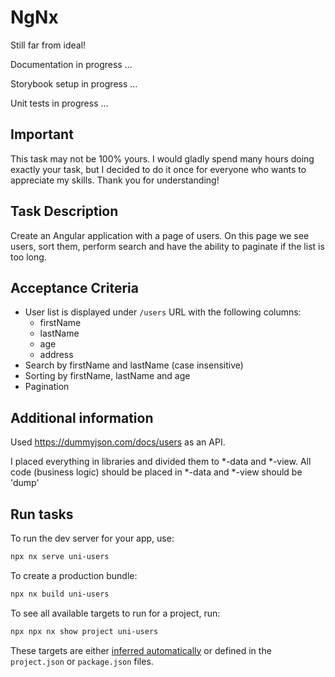 # NgNx

Still far from ideal!

Documentation in progress ...

Storybook setup in progress ...

Unit tests in progress ...

## Important

This task may not be 100% yours. I would gladly spend many hours doing exactly your task, but I decided to do it once for everyone who wants to appreciate my skills. Thank you for understanding!

## Task Description

Create an Angular application with a page of users. On this page we see users, sort them, perform search and have the ability to paginate if the list is too long.

## Acceptance Criteria

- User list is displayed under `/users` URL with the following columns:
  - firstName
  - lastName
  - age
  - address
- Search by firstName and lastName (case insensitive)
- Sorting by firstName, lastName and age
- Pagination

## Additional information

Used https://dummyjson.com/docs/users as an API.

I placed everything in libraries and divided them to *-data and *-view.
All code (business logic) should be placed in *-data and *-view should be 'dump'

## Run tasks

To run the dev server for your app, use:

```sh
npx nx serve uni-users
```

To create a production bundle:

```sh
npx nx build uni-users
```

To see all available targets to run for a project, run:

```sh
npx npx nx show project uni-users
```

These targets are either [inferred automatically](https://nx.dev/concepts/inferred-tasks?utm_source=nx_project&utm_medium=readme&utm_campaign=nx_projects) or defined in the `project.json` or `package.json` files.

